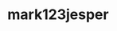 ---
title: mark123jesper
github: https://github.com/mark123jesper
mode: dark
transition: 1s
score: 73.4
archetype:
- Badges | Tags | Icons
- Cool Banner
---